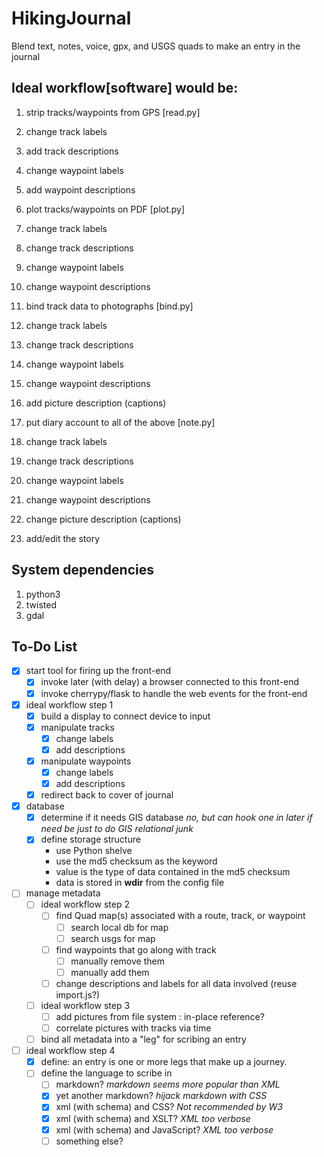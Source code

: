 # HikingJournal
Blend text, notes, voice, gpx, and USGS quads to make an entry in the journal

## Ideal workflow[software] would be:
1. strip tracks/waypoints from GPS              [read.py]
  1. change track labels
  2. add track descriptions
  3. change waypoint labels
  4. add waypoint descriptions

2. plot tracks/waypoints on PDF                 [plot.py]
  1. change track labels
  2. change track descriptions
  3. change waypoint labels
  4. change waypoint descriptions

3. bind track data to photographs               [bind.py]
  1. change track labels
  2. change track descriptions
  3. change waypoint labels
  4. change waypoint descriptions
  5. add picture description (captions)

4. put diary account to all of the above        [note.py]
  1. change track labels
  2. change track descriptions
  3. change waypoint labels
  4. change waypoint descriptions
  5. change picture description (captions)
  6. add/edit the story

## System dependencies
1. python3
2. twisted
3. gdal

## To-Do List
- [x] start tool for firing up the front-end
  - [x] invoke later (with delay) a browser connected to this front-end
  - [x] invoke cherrypy/flask to handle the web events for the front-end
- [x] ideal workflow step 1
  - [x] build a display to connect device to input
  - [x] manipulate tracks
    - [x] change labels
    - [x] add descriptions
  - [x] manipulate waypoints
    - [x] change labels
    - [x] add descriptions
  - [x] redirect back to cover of journal
- [x] database
  - [x] determine if it needs GIS database *no, but can hook one in later if need be just to do GIS relational junk*
  - [x] define storage structure
    - use Python shelve
    - use the md5 checksum as the keyword
    - value is the type of data contained in the md5 checksum
    - data is stored in **wdir** from the config file
- [ ] manage metadata
  - [ ] ideal workflow step 2
    - [ ] find Quad map(s) associated with a route, track, or waypoint
      - [ ] search local db for map
      - [ ] search usgs for map
    - [ ] find waypoints that go along with track
      - [ ] manually remove them
      - [ ] manually add them
    - [ ] change descriptions and labels for all data involved (reuse import.js?)
  - [ ] ideal workflow step 3
    - [ ] add pictures from file system : in-place reference?
    - [ ] correlate pictures with tracks via time
  - [ ] bind all metadata into a "leg" for scribing an entry
- [ ] ideal workflow step 4
  - [x] define: an entry is one or more legs that make up a journey.
  - [ ] define the language to scribe in
    - [ ] markdown? *markdown seems more popular than XML*
    - [x] yet another markdown? *hijack markdown with CSS*
    - [x] xml (with schema) and CSS? *Not recommended by W3*
    - [x] xml (with schema) and XSLT? *XML too verbose*
    - [x] xml (with schema) and JavaScript? *XML too verbose*
    - [ ] something else?
